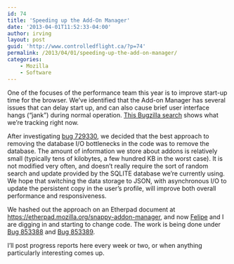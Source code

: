 ```yaml
---
id: 74
title: 'Speeding up the Add-On Manager'
date: '2013-04-01T11:52:33-04:00'
author: irving
layout: post
guid: 'http://www.controlledflight.ca/?p=74'
permalink: /2013/04/01/speeding-up-the-add-on-manager/
categories:
    - Mozilla
    - Software
---
```


One of the focuses of the performance team this year is to improve start-up time for the browser. We’ve identified that the Add-on Manager has several issues that can delay start up, and can also cause brief user interface hangs (“jank”) during normal operation. [This Bugzilla search](https://bugzilla.mozilla.org/buglist.cgi?list_id=6163136&resolution=---&resolution=DUPLICATE&status_whiteboard_type=allwordssubstr&query_format=advanced&status_whiteboard=snappy&bug_status=UNCONFIRMED&bug_status=NEW&bug_status=READY&bug_status=ASSIGNED&bug_status=REOPENED&component=Add-ons%20Manager) shows what we’re tracking right now.

After investigating [bug 729330](https://bugzilla.mozilla.org/show_bug.cgi?id=729330 "Bug 729330 - Addon-manager jank: RELEASE SAVEPOINT 'default' is #1 main thread SQL query >100ms on nightly"), we decided that the best approach to removing the database I/O bottlenecks in the code was to remove the database. The amount of information we store about addons is relatively small (typically tens of kilobytes, a few hundred KB in the worst case). It is not modified very often, and doesn’t really require the sort of random search and update provided by the SQLITE database we’re currently using. We hope that switching the data storage to JSON, with asynchronous I/O to update the persistent copy in the user’s profile, will improve both overall performance and responsiveness.

We hashed out the approach on an Etherpad document at <https://etherpad.mozilla.org/snappy-addon-manager>, and now [Felipe](https://twitter.com/felipc) and I are digging in and starting to change code. The work is being done under [Bug 853388](https://bugzilla.mozilla.org/show_bug.cgi?id=853388 "Bug 853388 - Convert XPIProvider.jsm from sqlite to JSON") and [Bug 853389](https://bugzilla.mozilla.org/show_bug.cgi?id=853389 "Bug 853389 - Convert AddonRepository.jsm from sqlite to JSON").

I’ll post progress reports here every week or two, or when anything particularly interesting comes up.
